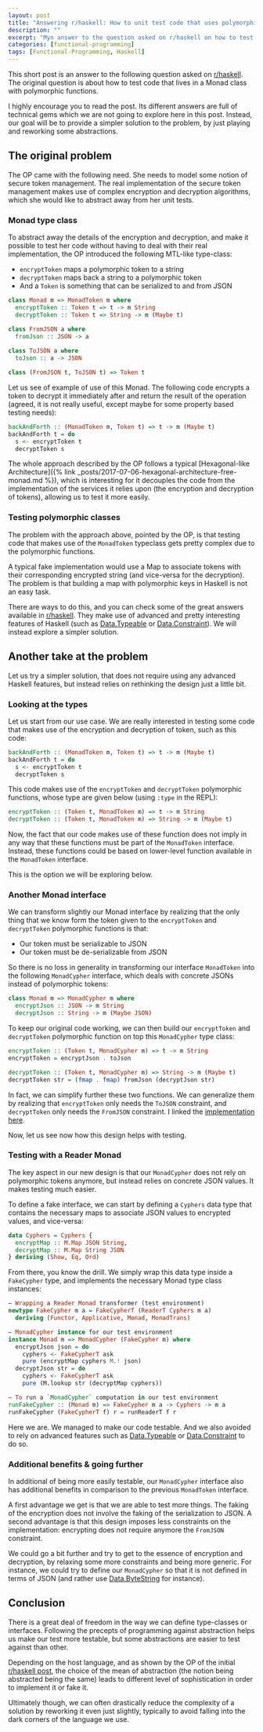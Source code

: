 ```yaml
---
layout: post
title: "Answering r/haskell: How to unit test code that uses polymorphic interfaces?"
description: ""
excerpt: "Myn answer to the question asked on r/haskell on how to test code that lives in a Monad class with polymorphic functions."
categories: [functional-programming]
tags: [Functional-Programming, Haskell]
---
```


This short post is an answer to the following question asked on [r/haskell](https://www.reddit.com/r/haskell/comments/7gfw3v/how_to_unit_test_code_that_uses_polymorphic/). The original question is about how to test code that lives in a Monad class with polymorphic functions.

I highly encourage you to read the post. Its different answers are full of technical gems which we are not going to explore here in this post. Instead, our goal will be to provide a simpler solution to the problem, by just playing and reworking some abstractions.

## The original problem

The OP came with the following need. She needs to model some notion of secure token management. The real implementation of the secure token management makes use of complex encryption and decryption algorithms, which she would like to abstract away from her unit tests.

### Monad type class

To abstract away the details of the encryption and decryption, and make it possible to test her code without having to deal with their real implementation, the OP introduced the following MTL-like type-class:

* `encryptToken` maps a polymorphic token to a string
* `decryptToken` maps back a string to a polymorphic token
* And a `Token` is something that can be serialized to and from JSON

```haskell
class Monad m => MonadToken m where
  encryptToken :: Token t => t -> m String
  decryptToken :: Token t => String -> m (Maybe t)

class FromJSON a where
  fromJson :: JSON -> a
 
class ToJSON a where
  toJson :: a -> JSON

class (FromJSON t, ToJSON t) => Token t
```

Let us see of example of use of this Monad. The following code encrypts a token to decrypt it immediately after and return the result of the operation (agreed, it is not really useful, except maybe for some property based testing needs):

```haskell
backAndForth :: (MonadToken m, Token t) => t -> m (Maybe t)
backAndForth t = do
  s <- encryptToken t
  decryptToken s
```

The whole approach described by the OP follows a typical [Hexagonal-like Architecture]({% link _posts/2017-07-06-hexagonal-architecture-free-monad.md %}), which is interesting for it decouples the code from the implementation of the services it relies upon (the encryption and decryption of tokens), allowing us to test it more easily.

### Testing polymorphic classes

The problem with the approach above, pointed by the OP, is that testing code that makes use of the `MonadToken` typeclass gets pretty complex due to the polymorphic functions.

A typical fake implementation would use a Map to associate tokens with their corresponding encrypted string (and vice-versa for the decryption). The problem is that building a map with polymorphic keys in Haskell is not an easy task.

There are ways to do this, and you can check some of the great answers available in [r/haskell](https://www.reddit.com/r/haskell/comments/7gfw3v/how_to_unit_test_code_that_uses_polymorphic/). They make use of advanced and pretty interesting features of Haskell (such as [Data.Typeable](https://hackage.haskell.org/package/base-4.10.0.0/docs/Data-Typeable.html) or [Data.Constraint](https://hackage.haskell.org/package/constraints)). We will instead explore a simpler solution.

## Another take at the problem

Let us try a simpler solution, that does not require using any advanced Haskell features, but instead relies on rethinking the design just a little bit.

### Looking at the types

Let us start from our use case. We are really interested in testing some code that makes use of the encryption and decryption of token, such as this code:

```haskell
backAndForth :: (MonadToken m, Token t) => t -> m (Maybe t)
backAndForth t = do
  s <- encryptToken t
  decryptToken s
```

This code makes use of the `encryptToken` and `decryptToken` polymorphic functions, whose type are given below (using `:type` in the REPL):

```haskell
encryptToken :: (Token t, MonadToken m) => t -> m String
decryptToken :: (Token t, MonadToken m) => String -> m (Maybe t)
```

Now, the fact that our code makes use of these function does not imply in any way that these functions must be part of the `MonadToken` interface. Instead, these functions could be based on lower-level function available in the `MonadToken` interface.

This is the option we will be exploring below.

### Another Monad interface

We can transform slightly our Monad interface by realizing that the only thing that we know form the token given to the `encryptToken` and `decryptToken` polymorphic functions is that:

* Our token must be serializable to JSON
* Our token must be de-serializable from JSON

So there is no loss in generality in transforming our interface `MonadToken` into the following `MonadCypher` interface, which deals with concrete JSONs instead of polymorphic tokens:

```haskell
class Monad m => MonadCypher m where
  encryptJson :: JSON -> m String
  decryptJson :: String -> m (Maybe JSON)
```

To keep our original code working, we can then build our `encryptToken` and `decryptToken` polymorphic function on top this `MonadCypher` type class:

```haskell
encryptToken :: (Token t, MonadCypher m) => t -> m String
encryptToken = encryptJson . toJson

decryptToken :: (Token t, MonadCypher m) => String -> m (Maybe t)
decryptToken str = (fmap . fmap) fromJson (decryptJson str)
```

In fact, we can simplify further these two functions. We can generalize them by realizing that `encryptToken` only needs the `ToJSON` constraint, and `decryptToken` only needs the `FromJSON` constraint. I linked the [implementation here](https://gist.github.com/deque-blog/fd2cc916721d49870a2100100872366e).

Now, let us see now how this design helps with testing.

### Testing with a Reader Monad

The key aspect in our new design is that our `MonadCypher` does not rely on polymorphic tokens anymore, but instead relies on concrete JSON values. It makes testing much easier.

To define a fake interface, we can start by defining a `Cyphers` data type that contains the necessary maps to associate JSON values to encrypted values, and vice-versa:

```haskell
data Cyphers = Cyphers {
  encryptMap :: M.Map JSON String,
  decryptMap :: M.Map String JSON
} deriving (Show, Eq, Ord)
```

From there, you know the drill. We simply wrap this data type inside a `FakeCypher` type, and implements the necessary Monad type class instances:

```haskell
— Wrapping a Reader Monad transformer (test environment)
newtype FakeCypher m a = FakeCypherT (ReaderT Cyphers m a)
  deriving (Functor, Applicative, Monad, MonadTrans)

— MonadCypher instance for our test environment
instance Monad m => MonadCypher (FakeCypher m) where
  encryptJson json = do
    cyphers <- FakeCypherT ask
    pure (encryptMap cyphers M.! json)
  decryptJson str = do
    cyphers <- FakeCypherT ask
    pure (M.lookup str (decryptMap cyphers))

— To run a `MonadCypher` computation in our test environment
runFakeCypher :: (Monad m) => FakeCypher m a -> Cyphers -> m a
runFakeCypher (FakeCypherT f) r = runReaderT f r
```

Here we are. We managed to make our code testable. And we also avoided to rely on advanced features such as [Data.Typeable](https://hackage.haskell.org/package/base-4.10.0.0/docs/Data-Typeable.html) or [Data.Constraint](https://hackage.haskell.org/package/constraints) to do so.

### Additional benefits & going further

In additional of being more easily testable, our `MonadCypher` interface also has additional benefits in comparison to the previous `MonadToken` interface.

A first advantage we get is that we are able to test more things. The faking of the encryption does not involve the faking of the serialization to JSON. A second advantage is that this design imposes less constraints on the implementation: encrypting does not require anymore the `FromJSON` constraint.

We could go a bit further and try to get to the essence of encryption and decryption, by relaxing some more constraints and being more generic. For instance, we could try to define our `MonadCypher` so that it is not defined in terms of JSON (and rather use [Data.ByteString](https://hackage.haskell.org/package/bytestring-0.10.8.2/docs/Data-ByteString.html) for instance).

## Conclusion

There is a great deal of freedom in the way we can define type-classes or interfaces. Following the precepts of programming against abstraction helps us make our test more testable, but some abstractions are easier to test against than other.

Depending on the host language, and as shown by the OP of the initial [r/haskell post](https://www.reddit.com/r/haskell/comments/7gfw3v/how_to_unit_test_code_that_uses_polymorphic/), the choice of the mean of abstraction (the notion being abstracted being the same) leads to different level of sophistication in order to implement it or fake it.

Ultimately though, we can often drastically reduce the complexity of a solution by reworking it even just slightly, typically to avoid falling into the dark corners of the language we use.
